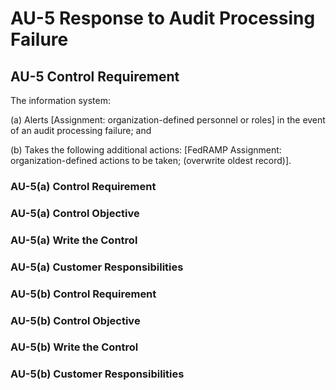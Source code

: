# AU-5 Response to Audit Processing Failure
## AU-5 Control Requirement
The information system:

(a)	Alerts [Assignment: organization-defined personnel or roles] in the event of an audit processing failure; and

(b) Takes the following additional actions: [FedRAMP Assignment: organization-defined actions to be taken; (overwrite oldest record)].
### AU-5(a) Control Requirement
### AU-5(a) Control Objective
### AU-5(a) Write the Control
### AU-5(a) Customer Responsibilities
### AU-5(b) Control Requirement
### AU-5(b) Control Objective
### AU-5(b) Write the Control
### AU-5(b) Customer Responsibilities
